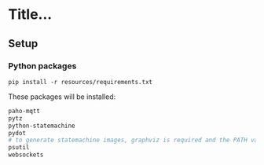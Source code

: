 # Title...

## Setup

### Python packages

`pip install -r resources/requirements.txt`

These packages will be installed:
```bash
paho-mqtt
pytz
python-statemachine
pydot
# to generate statemachine images, graphviz is required and the PATH variable must be set
psutil
websockets
```